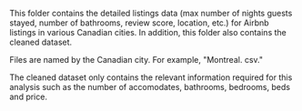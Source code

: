 This folder contains the detailed listings data (max number of nights guests stayed, number of bathrooms, review score, location, etc.) for Airbnb listings in various Canadian cities. In addition, this folder also contains the cleaned dataset. 

Files are named by the Canadian city. For example, "Montreal. csv." 

The cleaned dataset only contains the relevant information required for this analysis such as the number of accomodates, bathrooms, bedrooms, beds and price. 



